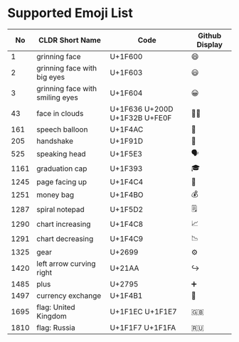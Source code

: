 # Supported Emoji List

| No    | CLDR Short Name                 | Code                          | Github Display                |
| ---   | ---                             | ---                           | ---                           |
| 1     | grinning face                   | U+1F600                       | :smile:                       |
| 2     | grinning face with big eyes     | U+1F603                       | :smiley:                      |
| 3     | grinning face with smiling eyes | U+1F604                       | :grinning:                    |
| 43    | face in clouds                  | U+1F636 U+200D U+1F32B U+FE0F | :face_in_clouds:              |
| 161   | speech balloon                  | U+1F4AC                       | :speech_balloon:              |
| 205   | handshake                       | U+1F91D 	                  | :handshake:                   |
| 525   | speaking head                   | U+1F5E3 	                  | :speaking_head:               |
| 1161  | graduation cap                  | U+1F393 	                  | :mortar_board:                |
| 1245  | page facing up                  | U+1F4C4                       | :page_facing_up:              |
| 1251  | money bag                       | U+1F4BO                       | :moneybag:                    |
| 1287  | spiral notepad                  | U+1F5D2                       | :spiral_notepad:              |
| 1290  | chart increasing                | U+1F4C8 	                  | :chart_with_upwards_trend:    |
| 1291  | chart decreasing                | U+1F4C9 	                  | :chart_with_downwards_trend:  |
| 1325  | gear                            | U+2699                        | :gear:                        |
| 1420  | left arrow curving right        | U+21AA                        | :arrow_right_hook:            |
| 1485  | plus                            | U+2795 	                      | :heavy_plus_sign:             |
| 1497  | currency exchange               | U+1F4B1                       | :currency_exchange:           |
| 1695  | flag: United Kingdom            | U+1F1EC U+1F1E7               | :uk:                          |
| 1810  | flag: Russia                    | U+1F1F7 U+1F1FA               | :ru:                          |
